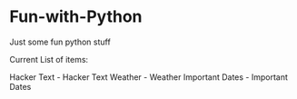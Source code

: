 # Fun-with-Python
Just some fun python stuff 

Current List of items:

Hacker Text - Hacker Text
Weather - Weather
Important Dates - Important Dates
